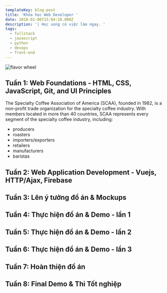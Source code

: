 ```yaml
---
templateKey: blog-post
title: 'Khóa học Web Developer '
date: 2018-01-06T15:04:10.000Z
description: '| Học xong có việc làm ngay. '
tags:
  - fullstack
  - javascript
  - python
  - devops
  - front-end
---
```

![flavor wheel](/img/flavor_wheel.jpg)



## Tuần 1: Web Foundations - HTML, CSS, JavaScript, Git, and UI Principles

The Specialty Coffee Association of America (SCAA), founded in 1982, is a non-profit trade organization for the specialty coffee industry. With members located in more than 40 countries, SCAA represents every segment of the specialty coffee industry, including:

* producers
* roasters
* importers/exporters
* retailers
* manufacturers
* baristas

## Tuần 2: Web Application Development - Vuejs, HTTP/Ajax, Firebase

## Tuần 3: Lên ý tưởng đồ án & Mockups 

## Tuần 4: Thực hiện đồ án & Demo - lần 1

## Tuần 5: Thực hiện đồ án & Demo - lần 2

## Tuần 6: Thực hiện đồ án & Demo - lần 3

## Tuần 7: Hoàn thiện đồ án 

## Tuần 8: Final Demo & Thi Tốt nghiệp 

##
